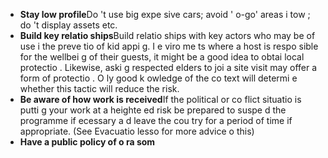 [Title]: # (Сокращение стимулирующих факторов)
[Order]: # (9)

*   **Stay low profile**Do
't use big expe
sive cars; avoid '
o-go' areas i
 tow
; do
't display assets etc.
*   **Build key relatio
ships**Build relatio
ships with key actors who may be of use i
 the preve
tio
 of kid
appi
g. I
 e
viro
me
ts where a host is respo
sible for the wellbei
g of their guests, it might be a good idea to obtai
 local protectio
. Likewise, aski
g respected elders to joi
 a site visit may offer a form of protectio
. O
ly good k
owledge of the co
text will determi
e whether this tactic will reduce the risk.
*   **Be aware of how work is received**If the political or co
flict situatio
 is putti
g your work at a heighte
ed risk be prepared to suspe
d the programme if 
ecessary a
d leave the cou
try for a period of time if appropriate. (See Evacuatio
 lesso
 for more advice o
 this)
*   **Have a public policy of 
o ra
som**